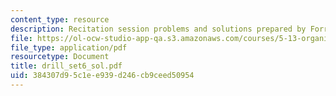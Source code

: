 ```yaml
---
content_type: resource
description: Recitation session problems and solutions prepared by Forrest Arp.
file: https://ol-ocw-studio-app-qa.s3.amazonaws.com/courses/5-13-organic-chemistry-ii-fall-2003/384307d95c1ee939d246cb9ceed50954_drill_set6_sol.pdf
file_type: application/pdf
resourcetype: Document
title: drill_set6_sol.pdf
uid: 384307d9-5c1e-e939-d246-cb9ceed50954
---
```

